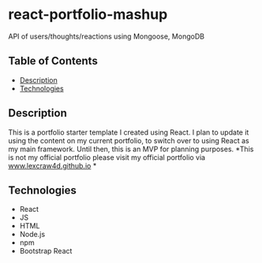 
# react-portfolio-mashup
API of users/thoughts/reactions using Mongoose, MongoDB
## Table of Contents

- [Description](#description)
- [Technologies](#technologies)


## Description
This is a portfolio starter template I created using React. I plan to update it using the content on my current portfolio, to switch over to using React as my main framework. Until then, this is an MVP for planning purposes.
*This is not my official portfolio please visit my official portfolio via www.lexcraw4d.github.io * 

## Technologies
- React
- JS
- HTML
- Node.js
- npm
- Bootstrap React
